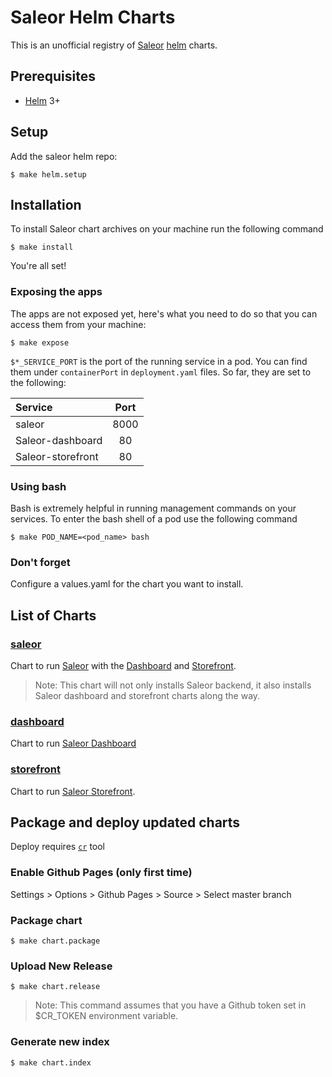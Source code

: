 # Saleor Helm Charts

This is an unofficial registry of [Saleor](https://saleor.io/) 
[helm](https://helm.sh/) charts.

## Prerequisites
* [Helm](https://helm.sh/) 3+

## Setup

Add the saleor helm repo:
```console
$ make helm.setup
```

## Installation
To install Saleor chart archives on your machine run the following command

```console
$ make install
```

You're all set!
 
### Exposing the apps
The apps are not exposed yet, here's what you need to do so that 
you can access them from your machine:

```console
$ make expose
```

`$*_SERVICE_PORT` is the port of the running service in a pod. You can find 
them under `containerPort` in `deployment.yaml` files. So far, they are set to 
the following:

|      Service      | Port |
|:------------------|:----:|
| saleor            | 8000 |
| Saleor-dashboard  | 80 |
| Saleor-storefront | 80 |

### Using bash
Bash is extremely helpful in running management commands on your services. To 
enter the bash shell of a pod use the following command

```console
$ make POD_NAME=<pod_name> bash
```

### Don't forget
Configure a values.yaml for the chart you want to install.

## List of Charts

### [saleor](./charts/saleor)
Chart to run [Saleor](https://github.com/mirumee/saleor) with the 
[Dashboard](#dashboard) and [Storefront](#storefront).

> Note: This chart will not only installs Saleor backend, it also installs 
> Saleor dashboard and storefront charts along the way. 

### [dashboard](./charts/dashboard)
Chart to run [Saleor Dashboard]()

### [storefront](./charts/storefront)
Chart to run [Saleor Storefront](https://github.com/mirumee/saleor-storefront).

## Package and deploy updated charts
Deploy requires [`cr`](https://github.com/helm/chart-releaser) tool 

### Enable Github Pages (only first time)
Settings > Options > Github Pages > Source > Select master branch

### Package chart

```console
$ make chart.package
```

### Upload New Release

```console
$ make chart.release
```

> Note: This command assumes that you have a Github token set in $CR_TOKEN
> environment variable.

### Generate new index

```console
$ make chart.index
```
